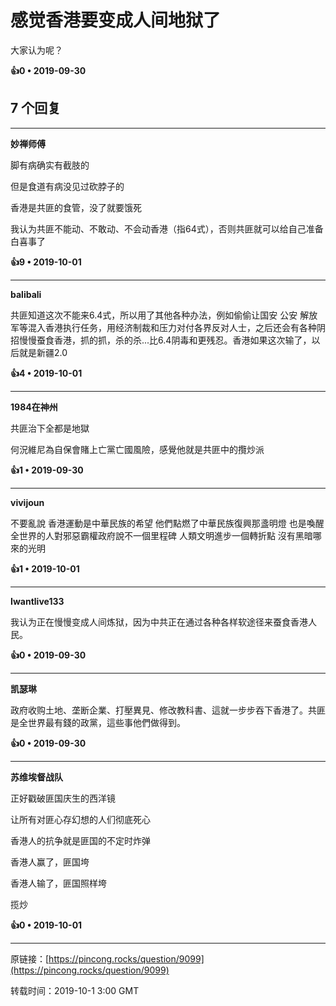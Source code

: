 # 感觉香港要变成人间地狱了 

大家认为呢？ 

**👍0 • 2019-09-30**

## 7 个回复

---
**妙禅师傅**

脚有病确实有截肢的

但是食道有病没见过砍脖子的

香港是共匪的食管，没了就要饿死

我认为共匪不能动、不敢动、不会动香港（指64式），否则共匪就可以给自己准备白喜事了 

**👍9 • 2019-10-01**

---
**balibali**

共匪知道这次不能来6.4式，所以用了其他各种办法，例如偷偷让国安 公安 解放军等混入香港执行任务，用经济制裁和压力对付各界反对人士，之后还会有各种阴招慢慢蚕食香港，抓的抓，杀的杀...比6.4阴毒和更残忍。香港如果这次输了，以后就是新疆2.0 

**👍4 • 2019-10-01**

---
**1984在神州**

共匪治下全都是地獄

何況維尼為自保會賭上亡黨亡國風險，感覺他就是共匪中的攬炒派 

**👍1 • 2019-09-30**

---
**vivijoun**

不要亂說 香港運動是中華民族的希望 他們點燃了中華民族復興那盞明燈 也是喚醒全世界的人對邪惡霸權政府說不一個里程碑 人類文明進步一個轉折點 沒有黑暗哪來的光明  

**👍1 • 2019-10-01**

---
**Iwantlive133**

我认为正在慢慢变成人间炼狱，因为中共正在通过各种各样软途径来蚕食香港人民。 

**👍0 • 2019-09-30**

---
**凯瑟琳**

政府收购土地、垄断企業、打壓異見、修改教科書、這就一步步吞下香港了。共匪是全世界最有錢的政黨，這些事他們做得到。 

**👍0 • 2019-09-30**

---
**苏维埃督战队**

正好戳破匪国庆生的西洋镜

让所有对匪心存幻想的人们彻底死心

香港人的抗争就是匪国的不定时炸弹

香港人赢了，匪国垮

香港人输了，匪国照样垮

揽炒 

**👍0 • 2019-10-01**

---
原链接：[https://pincong.rocks/question/9099](https://pincong.rocks/question/9099)

转载时间：2019-10-1 3:00 GMT